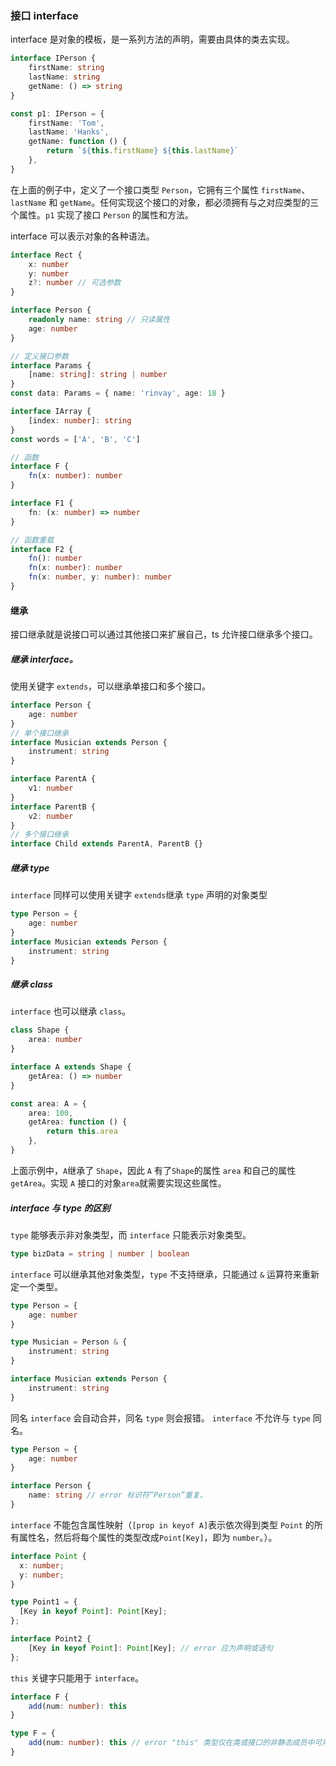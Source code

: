 ### 接口 interface

interface 是对象的模板，是一系列方法的声明，需要由具体的类去实现。

```ts
interface IPerson {
    firstName: string
    lastName: string
    getName: () => string
}

const p1: IPerson = {
    firstName: 'Tom',
    lastName: 'Hanks',
    getName: function () {
        return `${this.firstName} ${this.lastName}`
    },
}
```

在上面的例子中，定义了一个接口类型 `Person`，它拥有三个属性 `firstName`、`lastName` 和 `getName`。任何实现这个接口的对象，都必须拥有与之对应类型的三个属性。`p1` 实现了接口 `Person` 的属性和方法。

interface 可以表示对象的各种语法。

```ts
interface Rect {
    x: number
    y: number
    z?: number // 可选参数
}

interface Person {
    readonly name: string // 只读属性
    age: number
}

// 定义接口参数
interface Params {
    [name: string]: string | number
}
const data: Params = { name: 'rinvay', age: 18 }

interface IArray {
    [index: number]: string
}
const words = ['A', 'B', 'C']

// 函数
interface F {
    fn(x: number): number
}

interface F1 {
    fn: (x: number) => number
}

// 函数重载
interface F2 {
    fn(): number
    fn(x: number): number
    fn(x: number, y: number): number
}
```

#### 继承

接口继承就是说接口可以通过其他接口来扩展自己，ts 允许接口继承多个接口。

##### 继承 interface。

使用关键字 `extends`，可以继承单接口和多个接口。

```ts
interface Person {
    age: number
}
// 单个接口继承
interface Musician extends Person {
    instrument: string
}

interface ParentA {
    v1: number
}
interface ParentB {
    v2: number
}
// 多个接口继承
interface Child extends ParentA, ParentB {}
```

##### 继承 type

`interface` 同样可以使用关键字 `extends`继承 `type` 声明的对象类型

```ts
type Person = {
    age: number
}
interface Musician extends Person {
    instrument: string
}
```

##### 继承 class

`interface` 也可以继承 `class`。

```ts
class Shape {
    area: number
}

interface A extends Shape {
    getArea: () => number
}

const area: A = {
    area: 100,
    getArea: function () {
        return this.area
    },
}
```

上面示例中，`A`继承了 `Shape`，因此 `A` 有了`Shape`的属性 `area` 和自己的属性`getArea`。实现 `A` 接口的对象`area`就需要实现这些属性。

##### interface 与 type 的区别

`type` 能够表示非对象类型，而 `interface` 只能表示对象类型。

```ts
type bizData = string | number | boolean
```

`interface` 可以继承其他对象类型，`type` 不支持继承，只能通过 `&` 运算符来重新定一个类型。

```ts
type Person = {
    age: number
}

type Musician = Person & {
    instrument: string
}

interface Musician extends Person {
    instrument: string
}
```

同名 `interface` 会自动合并，同名 `type` 则会报错。 `interface` 不允许与 `type` 同名。

```ts
type Person = {
    age: number
}

interface Person {
    name: string // error 标识符“Person”重复。
}
```

`interface` 不能包含属性映射（`[prop in keyof A]`表示依次得到类型 `Point` 的所有属性名，然后将每个属性的类型改成`Point[Key]`，即为 `number`。）。

```ts
interface Point {
  x: number;
  y: number;
}

type Point1 = {
  [Key in keyof Point]: Point[Key];
};

interface Point2 {
    [Key in keyof Point]: Point[Key]; // error 应为声明或语句
};
```

`this` 关键字只能用于 `interface`。

```ts
interface F {
    add(num: number): this
}

type F = {
    add(num: number): this // error "this" 类型仅在类或接口的非静态成员中可用。
}
```
